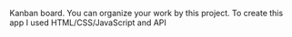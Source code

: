 Kanban board. You can organize your work by this project. To create this app I used HTML/CSS/JavaScript and API
